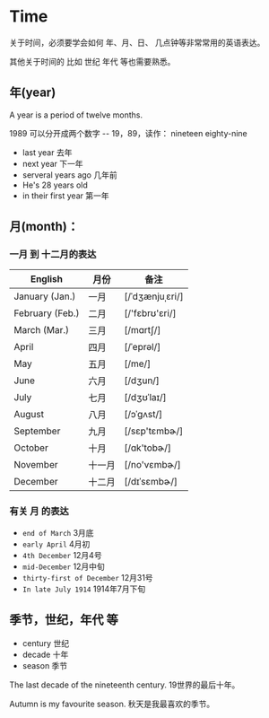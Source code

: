 # Time



关于时间，必须要学会如何 年、月、日、 几点钟等非常常用的英语表达。

其他关于时间的 比如 世纪 年代 等也需要熟悉。



## 年(year)



A year is a period of twelve months.



1989 可以分开成两个数字 -- 19，89，读作： nineteen eighty-nine



- last year 去年
- next year 下一年
- serveral years ago 几年前
- He's 28 years old
- in their first year 第一年





## 月(month)：



### 一月 到 十二月的表达



| English         | 月份   | 备注            |
| --------------- | ------ | --------------- |
| January (Jan.)  | 一月   | [/ˈdʒænjuˌɛri/] |
| February (Feb.) | 二月   | [/'fɛbrʊ'ɛri/]  |
| March (Mar.)    | 三月   | [/mɑrtʃ/]       |
| April           | 四月   | [/ˈeprəl/]      |
| May             | 五月   | [/me/]          |
| June            | 六月   | [/dʒun/]        |
| July            | 七月   | [/dʒʊˈlaɪ/]     |
| August          | 八月   | [/ɔˈɡʌst/]      |
| September       | 九月   | [/sɛp'tɛmbɚ/]   |
| October         | 十月   | [/ɑk'tobɚ/]     |
| November        | 十一月 | [/no'vɛmbɚ/]    |
| December        | 十二月 | [/dɪˈsɛmbɚ/]    |

### 有关 月 的表达

- `end of March` 3月底
- `early April` 4月初
- `4th December` 12月4号
- `mid-December` 12月中旬
- `thirty-first of December` 12月31号
- `In late July 1914` 1914年7月下旬



## 季节，世纪，年代 等



- century 世纪
- decade 十年
- season 季节



The last decade of the nineteenth century. 	19世界的最后十年。

Autumn is my favourite season.  	秋天是我最喜欢的季节。







